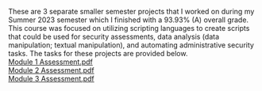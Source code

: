 These are 3 separate smaller semester projects that I worked on during my Summer 2023 semester which I finished with a 93.93% (A) overall grade. This course was focused on utilizing scripting languages to create scripts that could be used for security assessments, data analysis (data manipulation;  textual manipulation), and automating administrative security tasks. The tasks for these projects are provided below. <br>
[Module 1 Assessment.pdf](https://github.com/elakale/Security-Scripting/files/13925067/Module.1.Assessment.pdf) <br>
[Module 2 Assessment.pdf](https://github.com/elakale/Security-Scripting/files/13925070/Module.2.Assessment.pdf) <br>
[Module 3 Assessment.pdf](https://github.com/elakale/Security-Scripting/files/13925072/Module.3.Assessment.pdf) <br>
